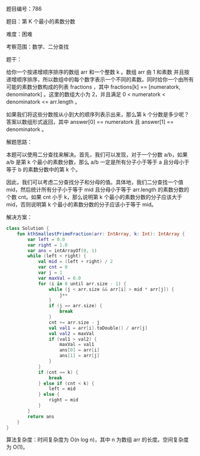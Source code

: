 题目编号：786

题目：第 K 个最小的素数分数

难度：困难

考察范围：数学、二分查找

题干：

给你一个按递增顺序排序的数组 arr 和一个整数 k 。数组 arr 由 1 和素数 并且按递增顺序排序，所以数组中的每个数字表示一个不同的素数。同时给你一个由所有可能的素数分数构成的列表 fractions ，其中 fractions[k] == [numeratork, denominatork] 。这里的数组大小为 2，并且满足 0 < numeratork < denominatork <= arr.length 。

如果我们将这些分数按从小到大的顺序列表示出来，那么第 k 个分数是多少呢？答案以数组形式返回，其中 answer[0] == numeratork 且 answer[1] == denominatork 。

解题思路：

本题可以使用二分查找来解决。首先，我们可以发现，对于一个分数 a/b，如果 a/b 是第 k 个最小的素数分数，那么 a/b 一定是所有分子小于等于 a 且分母小于等于 b 的素数分数中的第 k 个。

因此，我们可以考虑二分查找分子和分母的值。具体地，我们二分查找一个值 mid，然后统计所有分子小于等于 mid 且分母小于等于 arr.length 的素数分数的个数 cnt。如果 cnt 小于 k，那么说明第 k 个最小的素数分数的分子应该大于 mid，否则说明第 k 个最小的素数分数的分子应该小于等于 mid。

解决方案：

```kotlin
class Solution {
    fun kthSmallestPrimeFraction(arr: IntArray, k: Int): IntArray {
        var left = 0.0
        var right = 1.0
        var ans = intArrayOf(0, 1)
        while (left < right) {
            val mid = (left + right) / 2
            var cnt = 0
            var j = 1
            var maxVal = 0.0
            for (i in 0 until arr.size - 1) {
                while (j < arr.size && arr[i] > mid * arr[j]) {
                    j++
                }
                if (j == arr.size) {
                    break
                }
                cnt += arr.size - j
                val val1 = arr[i].toDouble() / arr[j]
                val val2 = maxVal
                if (val1 > val2) {
                    maxVal = val1
                    ans[0] = arr[i]
                    ans[1] = arr[j]
                }
            }
            if (cnt == k) {
                break
            } else if (cnt < k) {
                left = mid
            } else {
                right = mid
            }
        }
        return ans
    }
}
```

算法复杂度：时间复杂度为 O(n log n)，其中 n 为数组 arr 的长度。空间复杂度为 O(1)。